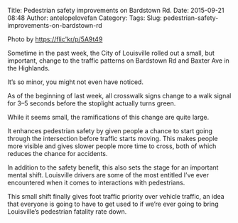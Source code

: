 Title: Pedestrian safety improvements on Bardstown Rd.
Date: 2015-09-21 08:48
Author: antelopelovefan
Category: 
Tags: 
Slug: pedestrian-safety-improvements-on-bardstown-rd

Photo by [https://flic'kr/p/5A9t49](https://flic.kr/p/5A9t49)

Sometime in the past week, the City of Louisville rolled out a small, but important, change to the traffic patterns on Bardstown Rd and Baxter Ave in the Highlands.

It’s so minor, you might not even have noticed.

As of the beginning of last week, all crosswalk signs change to a walk signal for 3–5 seconds before the stoplight actually turns green.

While it seems small, the ramifications of this change are quite large.

It enhances pedestrian safety by given people a chance to start going through the intersection before traffic starts moving. This makes people more visible and gives slower people more time to cross, both of which reduces the chance for accidents.

In addition to the safety benefit, this also sets the stage for an important mental shift. Louisville drivers are some of the most entitled I’ve ever encountered when it comes to interactions with pedestrians.

This small shift finally gives foot traffic priority over vehicle traffic, an idea that everyone is going to have to get used to if we’re ever going to bring Louisville’s pedestrian fatality rate down.

